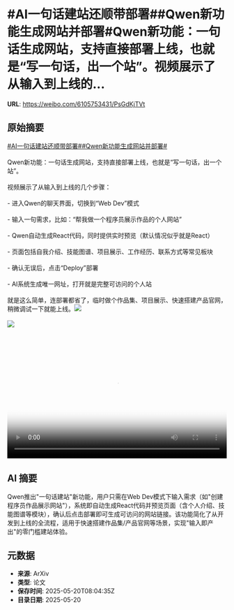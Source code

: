 # #AI一句话建站还顺带部署##Qwen新功能生成网站并部署#Qwen新功能：一句话生成网站，支持直接部署上线，也就是“写一句话，出一个站”。视频展示了从输入到上线的...

**URL**: https://weibo.com/6105753431/PsGdKjTVt

## 原始摘要

<a href="https://m.weibo.cn/search?containerid=231522type%3D1%26t%3D10%26q%3D%23AI%E4%B8%80%E5%8F%A5%E8%AF%9D%E5%BB%BA%E7%AB%99%E8%BF%98%E9%A1%BA%E5%B8%A6%E9%83%A8%E7%BD%B2%23&amp;extparam=%23AI%E4%B8%80%E5%8F%A5%E8%AF%9D%E5%BB%BA%E7%AB%99%E8%BF%98%E9%A1%BA%E5%B8%A6%E9%83%A8%E7%BD%B2%23" data-hide=""><span class="surl-text">#AI一句话建站还顺带部署#</span></a><a href="https://m.weibo.cn/search?containerid=231522type%3D1%26t%3D10%26q%3D%23Qwen%E6%96%B0%E5%8A%9F%E8%83%BD%E7%94%9F%E6%88%90%E7%BD%91%E7%AB%99%E5%B9%B6%E9%83%A8%E7%BD%B2%23&amp;extparam=%23Qwen%E6%96%B0%E5%8A%9F%E8%83%BD%E7%94%9F%E6%88%90%E7%BD%91%E7%AB%99%E5%B9%B6%E9%83%A8%E7%BD%B2%23" data-hide=""><span class="surl-text">#Qwen新功能生成网站并部署#</span></a><br><br>Qwen新功能：一句话生成网站，支持直接部署上线，也就是“写一句话，出一个站”。<br><br>视频展示了从输入到上线的几个步骤：<br><br>- 进入Qwen的聊天界面，切换到“Web Dev”模式<br><br>- 输入一句需求，比如：“帮我做一个程序员展示作品的个人网站”<br><br>- Qwen自动生成React代码，同时提供实时预览（默认情况似乎就是React）<br><br>- 页面包括自我介绍、技能图谱、项目展示、工作经历、联系方式等常见板块<br><br>- 确认无误后，点击“Deploy”部署<br><br>- AI系统生成唯一网址，打开就是完整可访问的个人站<br><br>就是这么简单，连部署都省了，临时做个作品集、项目展示、快速搭建产品官网，稍微调试一下就能上线。<img style="" src="https://tvax3.sinaimg.cn/large/006Fd7o3ly1i1ltqtnlbij30z60k0aal.jpg" referrerpolicy="no-referrer"><br><br><img style="" src="https://tvax4.sinaimg.cn/large/006Fd7o3gy1i1ltqgv00mj314k0ys467.jpg" referrerpolicy="no-referrer"><br><br><br clear="both"><div style="clear: both"></div><video controls="controls" poster="https://tvax1.sinaimg.cn/orj480/006Fd7o3ly1i1ltqujt7yj30z60k0aal.jpg" style="width: 100%"><source src="https://f.video.weibocdn.com/o0/ds7MrXRhlx08oo8GcE36010412009OGt0E010.mp4?label=mp4_720p&amp;template=1266x720.25.0&amp;ori=0&amp;ps=1CwnkDw1GXwCQx&amp;Expires=1747731477&amp;ssig=W%2FXnG%2FlFy3&amp;KID=unistore,video"><source src="https://f.video.weibocdn.com/o0/sdMkCpRJlx08oo8ESOQU010412004ywy0E010.mp4?label=mp4_hd&amp;template=844x480.25.0&amp;ori=0&amp;ps=1CwnkDw1GXwCQx&amp;Expires=1747731477&amp;ssig=aJYY%2FGagz5&amp;KID=unistore,video"><source src="https://f.video.weibocdn.com/o0/umUusrIclx08oo8F0A0M010412002OsC0E010.mp4?label=mp4_ld&amp;template=632x360.25.0&amp;ori=0&amp;ps=1CwnkDw1GXwCQx&amp;Expires=1747731477&amp;ssig=fEr0986C8Q&amp;KID=unistore,video"><p>视频无法显示，请前往<a href="https://video.weibo.com/show?fid=1034%3A5168348204564567" target="_blank" rel="noopener noreferrer">微博视频</a>观看。</p></video>

## AI 摘要

Qwen推出"一句话建站"新功能，用户只需在Web Dev模式下输入需求（如"创建程序员作品展示网站"），系统即自动生成React代码并预览页面（含个人介绍、技能图谱等模块），确认后点击部署即可生成可访问的网站链接。该功能简化了从开发到上线的全流程，适用于快速搭建作品集/产品官网等场景，实现"输入即产出"的零门槛建站体验。

## 元数据

- **来源**: ArXiv
- **类型**: 论文
- **保存时间**: 2025-05-20T08:04:35Z
- **目录日期**: 2025-05-20
